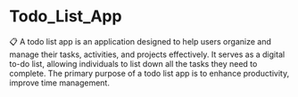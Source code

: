 # Todo_List_App
📋 A todo list app is an application designed to help users organize and manage their tasks, activities, and projects effectively. It serves as a digital to-do list, allowing individuals to list down all the tasks they need to complete. The primary purpose of a todo list app is to enhance productivity, improve time management.
